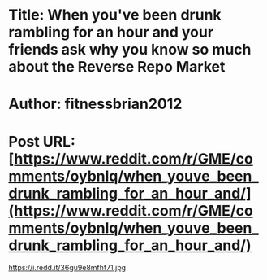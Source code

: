 # Title: When you've been drunk rambling for an hour and your friends ask why you know so much about the Reverse Repo Market
# Author: fitnessbrian2012
# Post URL: [https://www.reddit.com/r/GME/comments/oybnlq/when_youve_been_drunk_rambling_for_an_hour_and/](https://www.reddit.com/r/GME/comments/oybnlq/when_youve_been_drunk_rambling_for_an_hour_and/)


https://i.redd.it/36gu9e8mfhf71.jpg